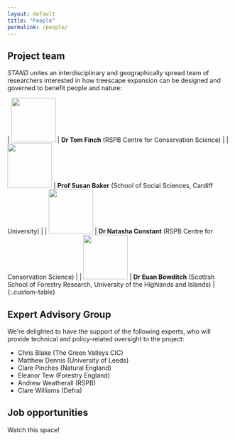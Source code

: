 ```yaml
---
layout: default
title: "People"
permalink: /people/
---
```

<!-- ## Edit CSS style for markdown tables -->
<style>
.custom-table th, .custom-table td {
   border: none!important;
   border-color: #FFFFFF;
   background-color: #FFFFFF;
   padding: 3px;
}
</style>

## Project team
*STAND* unites an interdisciplinary and geographically spread team of researchers interested in how treescape expansion can be designed and governed to benefit people and nature:

| <img src="/stand/assets/img/tf.png" width=100> | **Dr Tom Finch** (RSPB Centre for Conservation Science) | 
| <img src="/stand/assets/img/sb.png" width=100> | **Prof Susan Baker** (School of Social Sciences, Cardiff University) |
| <img src="/stand/assets/img/nc.png" width=100> | **Dr Natasha Constant** (RSPB Centre for Conservation Science) |
| <img src="/stand/assets/img/eb.png" width=100> | **Dr Euan Bowditch** (Scottish School of Forestry Research, University of the Highlands and Islands) |
{:.custom-table}

<!-- ## Partner organisations -->

## Expert Advisory Group
We're delighted to have the support of the following experts, who will provide technical and policy-related oversight to the project:
* Chris Blake (The Green Valleys CIC)
* Matthew Dennis (University of Leeds)
* Clare Pinches (Natural England)
* Eleanor Tew (Forestry England)
* Andrew Weatherall (RSPB)
* Clare Williams (Defra)

## Job opportunities
Watch this space!
